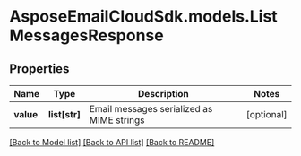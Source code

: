 # AsposeEmailCloudSdk.models.ListMessagesResponse

## Properties
Name | Type | Description | Notes
------------ | ------------- | ------------- | -------------
**value** | **list[str]** | Email messages serialized as MIME strings | [optional] 

[[Back to Model list]](README.md#documentation-for-models) [[Back to API list]](README.md#documentation-for-api-endpoints) [[Back to README]](README.md)



